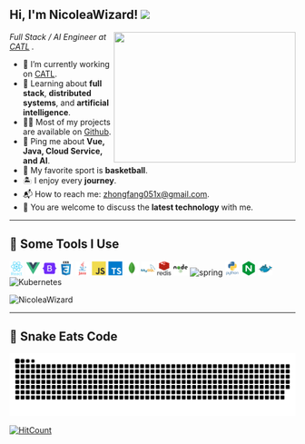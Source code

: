 <h2>Hi, I'm NicoleaWizard! <img src="https://github.githubassets.com/images/mona-whisper.gif" height="24" /></h2>
<img align='right' src="https://media.giphy.com/media/qgQUggAC3Pfv687qPC/giphy.gif" width="320" height="230"/>
<p><em>Full Stack / AI Engineer at <a href="https://www.catl.com/">CATL</a> .</em>

<ul>
<li>🔭 I’m currently working on <a href="https://www.catl.com/">CATL</a>.</li>
<li>🧐 Learning about <strong>full stack</strong>, <strong>distributed systems</strong>, and <strong>artificial intelligence</strong>.</li>
<li>👨‍💻 Most of my projects are available on <a href="https://github.com/NicoleaWizard">Github</a>.</li>
<li>💬 Ping me about <strong>Vue, Java, Cloud Service, and AI</strong>.</li>
<li>🏀 My favorite sport is <strong>basketball</strong>.</li>
<li>🏝️ I enjoy every <strong>journey</strong>.</li>
<li>📬 How to reach me: <a href="https://gmail.com">zhongfang051x@gmail.com</a>.</li>
<li>🎉 You are welcome to discuss the <strong>latest technology</strong> with me.</li>
</ul>

-----
<h2>🚀 Some Tools I Use</h2>
<p align="left">
<img src="https://raw.githubusercontent.com/devicons/devicon/master/icons/react/react-original-wordmark.svg" alt="react" width="25" height="25" />
<img src="https://raw.githubusercontent.com/devicons/devicon/master/icons/vuejs/vuejs-original.svg" alt="vue" width="25" height="25" />
<img src="https://raw.githubusercontent.com/devicons/devicon/master/icons/bootstrap/bootstrap-plain.svg" alt="bootstrap" width="25" height="25" />
<img src="https://raw.githubusercontent.com/devicons/devicon/master/icons/css3/css3-original-wordmark.svg" alt="css3" width="25" height="25" />
<img src="https://raw.githubusercontent.com/devicons/devicon/master/icons/java/java-original-wordmark.svg" alt="java" width="25" height="25" />
<img src="https://raw.githubusercontent.com/devicons/devicon/master/icons/javascript/javascript-original.svg" alt="javascript" width="25" height="25" />
<img src="https://raw.githubusercontent.com/devicons/devicon/master/icons/typescript/typescript-original.svg" alt="typescript" width="25" height="25" />
<img src="https://raw.githubusercontent.com/devicons/devicon/master/icons/mongodb/mongodb-original.svg" alt="mongodb" width="25" height="25" />
<img src="https://raw.githubusercontent.com/devicons/devicon/master/icons/mysql/mysql-original-wordmark.svg" alt="mysql" width="25" height="25" />
<img src="https://raw.githubusercontent.com/devicons/devicon/master/icons/redis/redis-original-wordmark.svg" alt="redis" width="25" height="25" />
<img src="https://raw.githubusercontent.com/devicons/devicon/master/icons/nodejs/nodejs-original-wordmark.svg" alt="nodejs" width="25" height="25" />
<img src="https://www.vectorlogo.zone/logos/springio/springio-icon.svg" alt="spring" width="25" height="25" />
<img src="https://raw.githubusercontent.com/devicons/devicon/master/icons/python/python-original-wordmark.svg" alt="python" width="25" height="25" />
<img src="https://raw.githubusercontent.com/devicons/devicon/master/icons/nginx/nginx-original.svg" alt="nginx" width="25" height="25" />
<img src="https://raw.githubusercontent.com/devicons/devicon/master/icons/docker/docker-original.svg" alt="Docker" width="25" height="25" />
<img src="https://www.vectorlogo.zone/logos/kubernetes/kubernetes-icon.svg" alt="Kubernetes" width="25" height="25" />
</p>
<img src="https://github-readme-stats.vercel.app/api?username=NicoleaWizard&show_icons=true&count_private=true" alt="NicoleaWizard" />

----
<h2>🐍 Snake Eats Code</h2>

![暗色贪吃蛇代码贡献图](https://raw.githubusercontent.com/NicoleaWizard/NicoleaWizard/refs/heads/output/github-contribution-grid-snake.svg%20dist/github-contribution-grid-snake-dark.svg)
<p><a href="http://hits.dwyl.com/NicoleaWizard/NicoleaWizard/NicoleaWizard.svg?style=flat-square"><img src="https://hits.dwyl.com/NicoleaWizard/NicoleaWizard/NicoleaWizard.svg?style=flat-square" alt="HitCount"></a></p>
